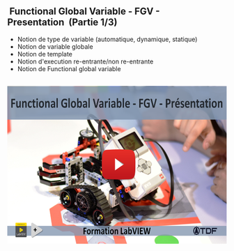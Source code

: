 <h2 dir="auto" id="user-content-h_174031069121655196260265"><strong>&nbsp;Functional Global Variable</strong><strong>&nbsp;</strong><strong>- FGV&nbsp;</strong><strong>- Presentation&nbsp;</strong><strong>&nbsp;</strong><strong>(Partie 1/3)</strong></h2>
<ul dir="auto">
<li>Notion de type de variable (automatique, dynamique, statique)</li>
<li>Notion de variable globale</li>
<li>Notion de template</li>
<li>Notion d'execution re-entrante/non re-entrante</li>
<li>Notion de Functional global variable</li>
</ul>
<p dir="auto"></p>
<p>&nbsp;<a href=""><img src="FGV - Présentation.png" width="640" height="362" alt="" style="display: block; margin-left: auto; margin-right: auto;" /></a></p>

